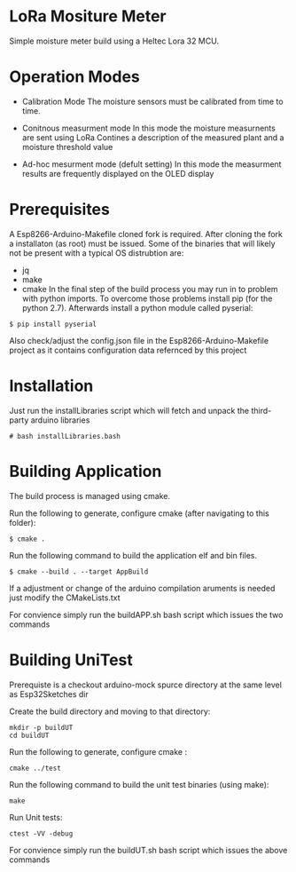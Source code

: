 # LoRa Mositure Meter
Simple moisture meter build using a Heltec Lora 32 MCU.

# Operation Modes
* Calibration Mode
  The moisture sensors must be calibrated from time to time.
 
* Conitnous measurment mode
  In this mode the moisture measurnents are sent using LoRa
  Contines a description of the measured plant and a moisture threshold value

* Ad-hoc mesurment mode (defult setting)
  In this mode the measurment results are frequently displayed on the OLED display

# Prerequisites
A Esp8266-Arduino-Makefile cloned fork is required.
After cloning the fork a installaton (as root) must be issued.
Some of the binaries that will likely not be present with a typical OS distrubtion are:
 - jq
 - make
 - cmake
In the final step of the build process you may run in to problem with python imports.
To overcome those problems install pip (for the python 2.7).
Afterwards install a python module called pyserial:
```bassh
$ pip install pyserial
```
Also check/adjust the config.json file in the Esp8266-Arduino-Makefile project as it
contains configuration data refernced by this project 
  
# Installation
Just run the installLibraries script which will fetch and unpack the third-party arduino libraries
```bassh
# bash installLibraries.bash
```

# Building Application
The build process is managed using cmake.

Run the following to generate, configure cmake (after navigating to this folder):
```bassh
$ cmake . 
```
Run the following command to build the application elf and bin files.
```bassh
$ cmake --build . --target AppBuild
```
If a adjustment or change of the arduino compilation aruments is needed just modify the CMakeLists.txt

For convience simply run the buildAPP.sh bash script which issues the two commands

# Building UniTest
Prerequiste is a checkout arduino-mock spurce directory at the same level as Esp32Sketches dir

Create the build directory and moving to that directory:
```bassh
mkdir -p buildUT
cd buildUT
```

Run the following to generate, configure cmake :
```bassh
cmake ../test
```

Run the following command to build the unit test binaries (using make):
```bassh
make
```

Run Unit tests:
```bassh
ctest -VV -debug
```
For convience simply run the buildUT.sh bash script which issues the above commands
